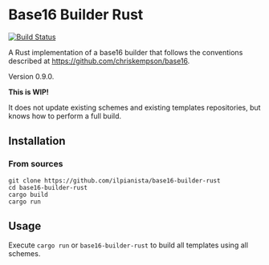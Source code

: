 # Base16 Builder Rust

[![Build Status](https://gitlab.com/ilpianista/base16-builder-rust/badges/master/build.svg)](https://gitlab.com/ilpianista/base16-builder-rust/pipelines)

A Rust implementation of a base16 builder that follows the conventions described at https://github.com/chriskempson/base16.

Version 0.9.0.

**This is WIP!**

It does not update existing schemes and existing templates repositories, but knows how to perform a full build.

## Installation

### From sources

    git clone https://github.com/ilpianista/base16-builder-rust
    cd base16-builder-rust
    cargo build
    cargo run

## Usage

Execute `cargo run` or `base16-builder-rust` to build all templates using all schemes.
